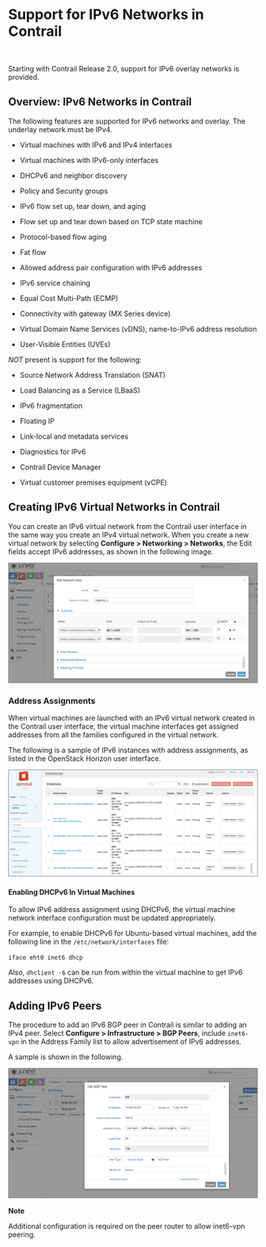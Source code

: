 # Support for IPv6 Networks in Contrail

 

<div id="intro">

<div class="mini-toc-intro">

Starting with Contrail Release 2.0, support for IPv6 overlay networks is
provided.

</div>

</div>

## Overview: IPv6 Networks in Contrail

The following features are supported for IPv6 networks and overlay. The
underlay network must be IPv4.

-   Virtual machines with IPv6 and IPv4 interfaces

-   Virtual machines with IPv6-only interfaces

-   DHCPv6 and neighbor discovery

-   Policy and Security groups

-   IPv6 flow set up, tear down, and aging

-   Flow set up and tear down based on TCP state machine

-   Protocol-based flow aging

-   Fat flow

-   Allowed address pair configuration with IPv6 addresses

-   IPv6 service chaining

-   Equal Cost Multi-Path (ECMP)

-   Connectivity with gateway (MX Series device)

-   Virtual Domain Name Services (vDNS), name-to-IPv6 address resolution

-   User-Visible Entities (UVEs)

*NOT* present is support for the following:

-   Source Network Address Translation (SNAT)

-   Load Balancing as a Service (LBaaS)

-   IPv6 fragmentation

-   Floating IP

-   Link-local and metadata services

-   Diagnostics for IPv6

-   Contrail Device Manager

-   Virtual customer premises equipment (vCPE)

## Creating IPv6 Virtual Networks in Contrail

You can create an IPv6 virtual network from the Contrail user interface
in the same way you create an IPv4 virtual network. When you create a
new virtual network by selecting **Configure &gt; Networking &gt;
Networks**, the Edit fields accept IPv6 addresses, as shown in the
following image.

![](images/s042015.gif)

### Address Assignments

When virtual machines are launched with an IPv6 virtual network created
in the Contrail user interface, the virtual machine interfaces get
assigned addresses from all the families configured in the virtual
network.

The following is a sample of IPv6 instances with address assignments, as
listed in the OpenStack Horizon user interface.

![](images/s042016.gif)

#### Enabling DHCPv6 In Virtual Machines

To allow IPv6 address assignment using DHCPv6, the virtual machine
network interface configuration must be updated appropriately.

For example, to enable DHCPv6 for Ubuntu-based virtual machines, add the
following line in the `/etc/network/interfaces` file:

`iface eht0 inet6 dhcp`

Also, `dhclient -6` can be run from within the virtual machine to get
IPv6 addresses using DHCPv6.

## Adding IPv6 Peers

The procedure to add an IPv6 BGP peer in Contrail is similar to adding
an IPv4 peer. Select **Configure &gt; Infrastructure &gt; BGP Peers**,
include `inet6-vpn` in the Address Family list to allow advertisement of
IPv6 addresses.

A sample is shown in the following.

![](images/s042017.gif)

**Note**

Additional configuration is required on the peer router to allow
inet6-vpn peering.

 
